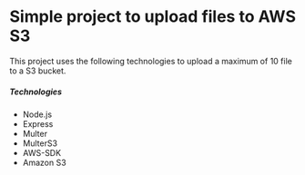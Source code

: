 # Simple project to upload files to AWS S3

This project uses the following technologies to upload a maximum of 10 file to a S3 bucket.

##### Technologies
* Node.js
* Express
* Multer
* MulterS3
* AWS-SDK
* Amazon S3
